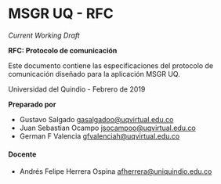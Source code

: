 # MSGR UQ - RFC

_Current Working Draft_

**RFC: Protocolo de comunicación**

Este documento contiene las especificaciones del protocolo de comunicación diseñado para la aplicación MSGR UQ.

Universidad del Quindio - Febrero de 2019

**Preparado por**

* Gustavo Salgado gasalgadoo@uqvirtual.edu.co 
* Juan Sebastian Ocampo jsocampoo@uqvirtual.edu.co 
* German F Valencia gfvalenciah@uqvirtual.edu.co

#### Docente

* Andrés Felipe Herrera Ospina  afherrera@uniquindio.edu.co



